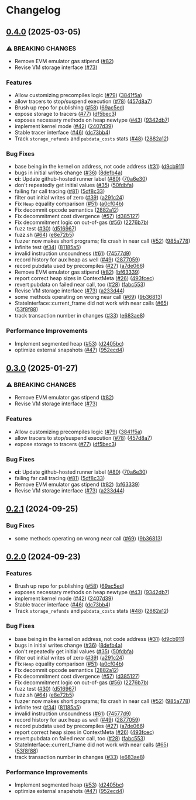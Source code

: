 # Changelog

## [0.4.0](https://github.com/antonbaliasnikov/vm2/compare/v0.3.0...v0.4.0) (2025-03-05)


### ⚠ BREAKING CHANGES

* Remove EVM emulator gas stipend ([#82](https://github.com/antonbaliasnikov/vm2/issues/82))
* Revise VM storage interface ([#73](https://github.com/antonbaliasnikov/vm2/issues/73))

### Features

* Allow customizing precompiles logic ([#79](https://github.com/antonbaliasnikov/vm2/issues/79)) ([3841f5a](https://github.com/antonbaliasnikov/vm2/commit/3841f5a430288a63c8207853eca11560bf7a5712))
* allow tracers to stop/suspend execution ([#78](https://github.com/antonbaliasnikov/vm2/issues/78)) ([457d8a7](https://github.com/antonbaliasnikov/vm2/commit/457d8a7eea9093af9440662e33e598c13ba41633))
* Brush up repo for publishing ([#58](https://github.com/antonbaliasnikov/vm2/issues/58)) ([69ac5ed](https://github.com/antonbaliasnikov/vm2/commit/69ac5edd1b0ca7e0e38b6c2720dabb795526dbad))
* expose storage to tracers ([#77](https://github.com/antonbaliasnikov/vm2/issues/77)) ([df5bec3](https://github.com/antonbaliasnikov/vm2/commit/df5bec3d04d64d434f9b0ccb285ba4681008f7b3))
* exposes necessary methods on heap newtype ([#43](https://github.com/antonbaliasnikov/vm2/issues/43)) ([9342db7](https://github.com/antonbaliasnikov/vm2/commit/9342db726462b76aa7e4ed246684b1316ea79c21))
* implement kernel mode ([#42](https://github.com/antonbaliasnikov/vm2/issues/42)) ([2407d39](https://github.com/antonbaliasnikov/vm2/commit/2407d39608e07e33b570f62d953bca04afb09e82))
* Stable tracer interface ([#46](https://github.com/antonbaliasnikov/vm2/issues/46)) ([dc73bb4](https://github.com/antonbaliasnikov/vm2/commit/dc73bb41f5ad103613c2c55a0e37d91ec2a9c338))
* Track `storage_refunds` and `pubdata_costs` stats ([#48](https://github.com/antonbaliasnikov/vm2/issues/48)) ([2882a12](https://github.com/antonbaliasnikov/vm2/commit/2882a1232a695ffc1ec4b796195f7aababeb6ab2))


### Bug Fixes

* base being in the kernel on address, not code address ([#31](https://github.com/antonbaliasnikov/vm2/issues/31)) ([d9cb911](https://github.com/antonbaliasnikov/vm2/commit/d9cb9114f26c10edf3b358a3a2c140214e1db5d8))
* bugs in initial writes change ([#36](https://github.com/antonbaliasnikov/vm2/issues/36)) ([8defb4a](https://github.com/antonbaliasnikov/vm2/commit/8defb4ad9643b87151e00030166f90763bcf356d))
* **ci:** Update github-hosted runner label ([#80](https://github.com/antonbaliasnikov/vm2/issues/80)) ([70a6e30](https://github.com/antonbaliasnikov/vm2/commit/70a6e301b12d98db13fd91f67a505441c0defe9a))
* don't repeatedly get initial values ([#35](https://github.com/antonbaliasnikov/vm2/issues/35)) ([50fdbfa](https://github.com/antonbaliasnikov/vm2/commit/50fdbfad7723e0a7b91639cb64a40ae46a6d40f6))
* failing far call tracing ([#81](https://github.com/antonbaliasnikov/vm2/issues/81)) ([5df8c33](https://github.com/antonbaliasnikov/vm2/commit/5df8c33f8a1f7bf25724554fea959ea3731550b7))
* filter out initial writes of zero ([#39](https://github.com/antonbaliasnikov/vm2/issues/39)) ([a291c24](https://github.com/antonbaliasnikov/vm2/commit/a291c246bbd8fc2620b6ac61c0d9535b00c6bde5))
* Fix `Heap` equality comparison ([#51](https://github.com/antonbaliasnikov/vm2/issues/51)) ([a0cf04b](https://github.com/antonbaliasnikov/vm2/commit/a0cf04b03ac1c486a48e5f2e32422a00c27a1b9d))
* Fix decommit opcode semantics ([2882a12](https://github.com/antonbaliasnikov/vm2/commit/2882a1232a695ffc1ec4b796195f7aababeb6ab2))
* Fix decommitment cost divergence ([#57](https://github.com/antonbaliasnikov/vm2/issues/57)) ([d385127](https://github.com/antonbaliasnikov/vm2/commit/d385127d8715050cdc5c1265df3f80e98c7a73f4))
* Fix decommitment logic on out-of-gas ([#56](https://github.com/antonbaliasnikov/vm2/issues/56)) ([2276b7b](https://github.com/antonbaliasnikov/vm2/commit/2276b7b5af520fca0477bdafe43781b51896d235))
* fuzz test ([#30](https://github.com/antonbaliasnikov/vm2/issues/30)) ([d516967](https://github.com/antonbaliasnikov/vm2/commit/d5169679cf880eb5cebdf653319557ce19c97446))
* fuzz.sh ([#64](https://github.com/antonbaliasnikov/vm2/issues/64)) ([e8e72b5](https://github.com/antonbaliasnikov/vm2/commit/e8e72b5db786bf3bb55688ed5ef7ea4bf27a19f6))
* fuzzer now makes short programs; fix crash in near call ([#52](https://github.com/antonbaliasnikov/vm2/issues/52)) ([985a778](https://github.com/antonbaliasnikov/vm2/commit/985a778e029a8574150c1d526aa75109b5844444))
* infinite test ([#34](https://github.com/antonbaliasnikov/vm2/issues/34)) ([81185a5](https://github.com/antonbaliasnikov/vm2/commit/81185a545635f9bd23d05878b56049baea20903b))
* invalid instruction unsoundness ([#61](https://github.com/antonbaliasnikov/vm2/issues/61)) ([74577d9](https://github.com/antonbaliasnikov/vm2/commit/74577d9be13b1bff9d1a712389731f669b179e47))
* record history for aux heap as well ([#49](https://github.com/antonbaliasnikov/vm2/issues/49)) ([2877059](https://github.com/antonbaliasnikov/vm2/commit/28770597a3f150dbe4373cb57929bd8db82e884f))
* record pubdata used by precompiles ([#27](https://github.com/antonbaliasnikov/vm2/issues/27)) ([a7de066](https://github.com/antonbaliasnikov/vm2/commit/a7de066a212dc4d547464b62016debe0994aba30))
* Remove EVM emulator gas stipend ([#82](https://github.com/antonbaliasnikov/vm2/issues/82)) ([bf63339](https://github.com/antonbaliasnikov/vm2/commit/bf63339292c8847a81a9d85c5cebda7822f62be4))
* report correct heap sizes in ContextMeta ([#26](https://github.com/antonbaliasnikov/vm2/issues/26)) ([493fcec](https://github.com/antonbaliasnikov/vm2/commit/493fcec74855bcf9b6ab91b1a3da077b2982f739))
* revert pubdata on failed near call, too ([#28](https://github.com/antonbaliasnikov/vm2/issues/28)) ([fabc553](https://github.com/antonbaliasnikov/vm2/commit/fabc553d6a7a13b58465745ad1554dcd8d9ec1a0))
* Revise VM storage interface ([#73](https://github.com/antonbaliasnikov/vm2/issues/73)) ([a233d44](https://github.com/antonbaliasnikov/vm2/commit/a233d44bbe61dc6a758a754c3b78fe4f83e56699))
* some methods operating on wrong near call ([#69](https://github.com/antonbaliasnikov/vm2/issues/69)) ([9b36813](https://github.com/antonbaliasnikov/vm2/commit/9b36813ec6b4201396049f65b087c0bbf27d9ea2))
* StateInterface::current_frame did not work with near calls ([#65](https://github.com/antonbaliasnikov/vm2/issues/65)) ([53f8f88](https://github.com/antonbaliasnikov/vm2/commit/53f8f88c0861fb1cefa002a10937e3e2952a90d2))
* track transaction number in changes ([#33](https://github.com/antonbaliasnikov/vm2/issues/33)) ([e683ae8](https://github.com/antonbaliasnikov/vm2/commit/e683ae8e600bfae85415edbdfcea0b727f462f4c))


### Performance Improvements

* Implement segmented heap ([#53](https://github.com/antonbaliasnikov/vm2/issues/53)) ([d2405bc](https://github.com/antonbaliasnikov/vm2/commit/d2405bc84d375c3b5e7bbade7e5045bf5e91a0d9))
* optimize external snapshots ([#47](https://github.com/antonbaliasnikov/vm2/issues/47)) ([952ecd4](https://github.com/antonbaliasnikov/vm2/commit/952ecd419081d433ad609663752ce546ad6cc4e1))

## [0.3.0](https://github.com/matter-labs/vm2/compare/v0.2.1...v0.3.0) (2025-01-27)


### ⚠ BREAKING CHANGES

* Remove EVM emulator gas stipend ([#82](https://github.com/matter-labs/vm2/issues/82))
* Revise VM storage interface ([#73](https://github.com/matter-labs/vm2/issues/73))

### Features

* Allow customizing precompiles logic ([#79](https://github.com/matter-labs/vm2/issues/79)) ([3841f5a](https://github.com/matter-labs/vm2/commit/3841f5a430288a63c8207853eca11560bf7a5712))
* allow tracers to stop/suspend execution ([#78](https://github.com/matter-labs/vm2/issues/78)) ([457d8a7](https://github.com/matter-labs/vm2/commit/457d8a7eea9093af9440662e33e598c13ba41633))
* expose storage to tracers ([#77](https://github.com/matter-labs/vm2/issues/77)) ([df5bec3](https://github.com/matter-labs/vm2/commit/df5bec3d04d64d434f9b0ccb285ba4681008f7b3))


### Bug Fixes

* **ci:** Update github-hosted runner label ([#80](https://github.com/matter-labs/vm2/issues/80)) ([70a6e30](https://github.com/matter-labs/vm2/commit/70a6e301b12d98db13fd91f67a505441c0defe9a))
* failing far call tracing ([#81](https://github.com/matter-labs/vm2/issues/81)) ([5df8c33](https://github.com/matter-labs/vm2/commit/5df8c33f8a1f7bf25724554fea959ea3731550b7))
* Remove EVM emulator gas stipend ([#82](https://github.com/matter-labs/vm2/issues/82)) ([bf63339](https://github.com/matter-labs/vm2/commit/bf63339292c8847a81a9d85c5cebda7822f62be4))
* Revise VM storage interface ([#73](https://github.com/matter-labs/vm2/issues/73)) ([a233d44](https://github.com/matter-labs/vm2/commit/a233d44bbe61dc6a758a754c3b78fe4f83e56699))

## [0.2.1](https://github.com/matter-labs/vm2/compare/v0.2.0...v0.2.1) (2024-09-25)


### Bug Fixes

* some methods operating on wrong near call ([#69](https://github.com/matter-labs/vm2/issues/69)) ([9b36813](https://github.com/matter-labs/vm2/commit/9b36813ec6b4201396049f65b087c0bbf27d9ea2))

## [0.2.0](https://github.com/matter-labs/vm2/compare/v0.1.0...v0.2.0) (2024-09-23)


### Features

* Brush up repo for publishing ([#58](https://github.com/matter-labs/vm2/issues/58)) ([69ac5ed](https://github.com/matter-labs/vm2/commit/69ac5edd1b0ca7e0e38b6c2720dabb795526dbad))
* exposes necessary methods on heap newtype ([#43](https://github.com/matter-labs/vm2/issues/43)) ([9342db7](https://github.com/matter-labs/vm2/commit/9342db726462b76aa7e4ed246684b1316ea79c21))
* implement kernel mode ([#42](https://github.com/matter-labs/vm2/issues/42)) ([2407d39](https://github.com/matter-labs/vm2/commit/2407d39608e07e33b570f62d953bca04afb09e82))
* Stable tracer interface ([#46](https://github.com/matter-labs/vm2/issues/46)) ([dc73bb4](https://github.com/matter-labs/vm2/commit/dc73bb41f5ad103613c2c55a0e37d91ec2a9c338))
* Track `storage_refunds` and `pubdata_costs` stats ([#48](https://github.com/matter-labs/vm2/issues/48)) ([2882a12](https://github.com/matter-labs/vm2/commit/2882a1232a695ffc1ec4b796195f7aababeb6ab2))


### Bug Fixes

* base being in the kernel on address, not code address ([#31](https://github.com/matter-labs/vm2/issues/31)) ([d9cb911](https://github.com/matter-labs/vm2/commit/d9cb9114f26c10edf3b358a3a2c140214e1db5d8))
* bugs in initial writes change ([#36](https://github.com/matter-labs/vm2/issues/36)) ([8defb4a](https://github.com/matter-labs/vm2/commit/8defb4ad9643b87151e00030166f90763bcf356d))
* don't repeatedly get initial values ([#35](https://github.com/matter-labs/vm2/issues/35)) ([50fdbfa](https://github.com/matter-labs/vm2/commit/50fdbfad7723e0a7b91639cb64a40ae46a6d40f6))
* filter out initial writes of zero ([#39](https://github.com/matter-labs/vm2/issues/39)) ([a291c24](https://github.com/matter-labs/vm2/commit/a291c246bbd8fc2620b6ac61c0d9535b00c6bde5))
* Fix `Heap` equality comparison ([#51](https://github.com/matter-labs/vm2/issues/51)) ([a0cf04b](https://github.com/matter-labs/vm2/commit/a0cf04b03ac1c486a48e5f2e32422a00c27a1b9d))
* Fix decommit opcode semantics ([2882a12](https://github.com/matter-labs/vm2/commit/2882a1232a695ffc1ec4b796195f7aababeb6ab2))
* Fix decommitment cost divergence ([#57](https://github.com/matter-labs/vm2/issues/57)) ([d385127](https://github.com/matter-labs/vm2/commit/d385127d8715050cdc5c1265df3f80e98c7a73f4))
* Fix decommitment logic on out-of-gas ([#56](https://github.com/matter-labs/vm2/issues/56)) ([2276b7b](https://github.com/matter-labs/vm2/commit/2276b7b5af520fca0477bdafe43781b51896d235))
* fuzz test ([#30](https://github.com/matter-labs/vm2/issues/30)) ([d516967](https://github.com/matter-labs/vm2/commit/d5169679cf880eb5cebdf653319557ce19c97446))
* fuzz.sh ([#64](https://github.com/matter-labs/vm2/issues/64)) ([e8e72b5](https://github.com/matter-labs/vm2/commit/e8e72b5db786bf3bb55688ed5ef7ea4bf27a19f6))
* fuzzer now makes short programs; fix crash in near call ([#52](https://github.com/matter-labs/vm2/issues/52)) ([985a778](https://github.com/matter-labs/vm2/commit/985a778e029a8574150c1d526aa75109b5844444))
* infinite test ([#34](https://github.com/matter-labs/vm2/issues/34)) ([81185a5](https://github.com/matter-labs/vm2/commit/81185a545635f9bd23d05878b56049baea20903b))
* invalid instruction unsoundness ([#61](https://github.com/matter-labs/vm2/issues/61)) ([74577d9](https://github.com/matter-labs/vm2/commit/74577d9be13b1bff9d1a712389731f669b179e47))
* record history for aux heap as well ([#49](https://github.com/matter-labs/vm2/issues/49)) ([2877059](https://github.com/matter-labs/vm2/commit/28770597a3f150dbe4373cb57929bd8db82e884f))
* record pubdata used by precompiles ([#27](https://github.com/matter-labs/vm2/issues/27)) ([a7de066](https://github.com/matter-labs/vm2/commit/a7de066a212dc4d547464b62016debe0994aba30))
* report correct heap sizes in ContextMeta ([#26](https://github.com/matter-labs/vm2/issues/26)) ([493fcec](https://github.com/matter-labs/vm2/commit/493fcec74855bcf9b6ab91b1a3da077b2982f739))
* revert pubdata on failed near call, too ([#28](https://github.com/matter-labs/vm2/issues/28)) ([fabc553](https://github.com/matter-labs/vm2/commit/fabc553d6a7a13b58465745ad1554dcd8d9ec1a0))
* StateInterface::current_frame did not work with near calls ([#65](https://github.com/matter-labs/vm2/issues/65)) ([53f8f88](https://github.com/matter-labs/vm2/commit/53f8f88c0861fb1cefa002a10937e3e2952a90d2))
* track transaction number in changes ([#33](https://github.com/matter-labs/vm2/issues/33)) ([e683ae8](https://github.com/matter-labs/vm2/commit/e683ae8e600bfae85415edbdfcea0b727f462f4c))


### Performance Improvements

* Implement segmented heap ([#53](https://github.com/matter-labs/vm2/issues/53)) ([d2405bc](https://github.com/matter-labs/vm2/commit/d2405bc84d375c3b5e7bbade7e5045bf5e91a0d9))
* optimize external snapshots ([#47](https://github.com/matter-labs/vm2/issues/47)) ([952ecd4](https://github.com/matter-labs/vm2/commit/952ecd419081d433ad609663752ce546ad6cc4e1))
